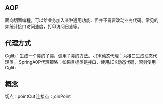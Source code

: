 ## AOP
面向切面编程，可以给业务加入某种通用功能，但并不需要改动业务代码。常见的如统计接口访问速度，打印访问日志等。

## 代理方式
Cglib：生成一个类的子类，调用子类的方法。
JDK动态代理：为接口生成动态代理类。
SpringAOP代理策略：如果目标类是接口，使用JDK动态代码，否则使用Cglib

## 概念
切点：pointCut
连接点：joinPoint